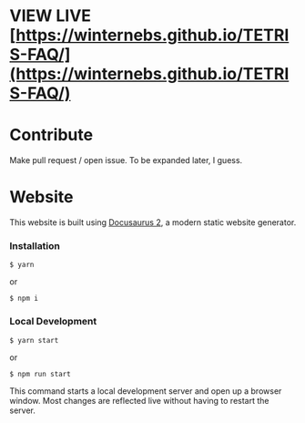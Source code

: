 # VIEW LIVE [https://winternebs.github.io/TETRIS-FAQ/](https://winternebs.github.io/TETRIS-FAQ/)

# Contribute
Make pull request / open issue. To be expanded later, I guess.

# Website

This website is built using [Docusaurus 2](https://v2.docusaurus.io/), a modern static website generator.

### Installation

```
$ yarn 
```
or 
```
$ npm i
```

### Local Development

```
$ yarn start
```
or
```
$ npm run start
```
This command starts a local development server and open up a browser window. Most changes are reflected live without having to restart the server.

